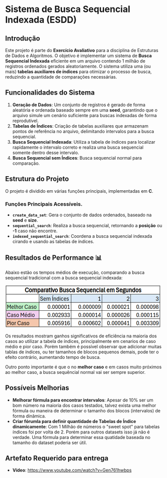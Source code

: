 # Sistema de Busca Sequencial Indexada (ESDD)

## Introdução

Este projeto é parte do **Exercício Avaliativo** para a disciplina de Estruturas de Dados e Algoritmos. O objetivo é implementar um sistema de **Busca Sequencial Indexada** eficiente em um arquivo contendo 1 milhão de registros ordenados gerados aleatoriamente. O sistema utiliza uma (ou mais) **tabelas auxiliares de índices** para otimizar o processo de busca, reduzindo a quantidade de comparações necessárias.

## Funcionalidades do Sistema

1. **Geração de Dados**: Um conjunto de registros é gerado de forma aleatória e ordenada baseado sempre em uma **seed**, garantindo que o arquivo simule um cenário suficiente para buscas indexadas de forma reprodutível.
2. **Tabelas de Índices**: Criação de tabelas auxiliares que armazenam pontos de referência no arquivo, delimitando intervalos para a busca sequencial.
3. **Busca Sequencial Indexada**: Utiliza a tabela de índices para localizar rapidamente o intervalo correto e realiza uma busca sequencial somente dentro desse intervalo.
4. **Busca Sequencial sem Índices**: Busca sequencial normal para comparação.

## Estrutura do Projeto
O projeto é dividido em várias funções principais, implementadas em **C**. 

### Funções Principais Acessíveis.
- **`create_data_set`**: Gera o conjunto de dados ordenados, baseado na **seed** e **size**.
- **`sequential_search`**: Realiza a busca sequencial, retornando a **posição** ou **-1** caso não encontre.
- **`indexed_sequential_search`**: Coordena a busca sequencial indexada cirando e usando as tabelas de índices.


## Resultados de Performance 📊 
Abaixo estão os tempos médios de execução, comparando a busca sequencial tradicional com a busca sequencial indexada:

![Tabela Resultado](artefatos/resultado-testes.png)

Os resultados mostram ganhos significativos de eficiência na maioria dos casos ao utilizar a tabela de índices, principalmente em cenarios de caso médio e pior caso. Porém também é possível observar que adicionar muitas tablas de índices, ou ter tamanhos de blocos pequenos demais, pode ter o efeito contrário, aumentando tempo de busca.

Outro ponto importante é que o no **melhor caso** e em casos muito próximos ao melhor caso, a busca sequêncial normal vai ser sempre superior.

## Possíveis Melhorias
- **Melhorar fórmula para encontrar intervalos**: Apesar de 10% ser um bom número na maioria dos casos testados, talvez exista uma melhor fórmula ou maneira de determinar o tamanho dos blocos (intervalos) de forma dinâmica.
- **Criar fórumla para definir quantidade de Tabelas de Índice dinamicamente**: Com 1 Milhão de números o "sweet spot" para tabelas índices foi por volta de 2. Porém para outros datasets isso já não é verdade. Uma fórmula para determinar essa quatidade baseada no tamanho do dataset poderia ser útil. 
 

## Artefato Requerido para entrega
- **Vídeo**: https://www.youtube.com/watch?v=Gen761hwbps